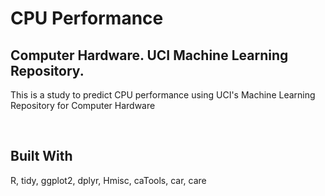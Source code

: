 # CPU Performance

## Computer Hardware. UCI Machine Learning Repository.

This is a study to predict CPU performance using UCI's Machine Learning Repository for Computer Hardware

<br />

## Built With
R, tidy, ggplot2, dplyr, Hmisc, caTools, car, care
